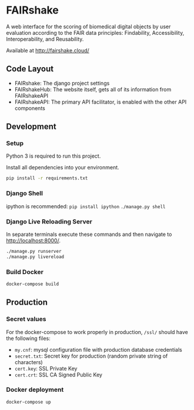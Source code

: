 # FAIRshake

A web interface for the scoring of biomedical digital objects by user evaluation according to the FAIR data principles: Findability, Accessibility, Interoperability, and Reusability.

Available at http://fairshake.cloud/

## Code Layout
- FAIRshake: The django project settings
- FAIRshakeHub: The website itself, gets all of its information from FAIRshakeAPI
- FAIRshakeAPI: The primary API facilitator, is enabled with the other API components

## Development

### Setup
Python 3 is required to run this project.

Install all dependencies into your environment.
```bash
pip install -r requirements.txt
```

### Django Shell
ipython is recommended: `pip install ipython`
`./manage.py shell`

### Django Live Reloading Server
In separate terminals execute these commands and then navigate to <http://localhost:8000/>.
```bash
./manage.py runserver
./manage.py livereload
```

### Build Docker
```bash
docker-compose build
```

## Production
### Secret values
For the docker-compose to work properly in production, `/ssl/` should have the following files:
- `my.cnf`: mysql configuration file with production database credentials
- `secret.txt`: Secret key for production (random private string of characters)
- `cert.key`: SSL Private Key
- `cert.crt`: SSL CA Signed Public Key

### Docker deployment
```bash
docker-compose up
````
